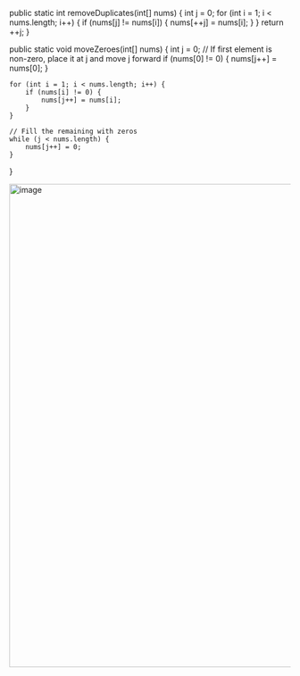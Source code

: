 

public static int removeDuplicates(int[] nums) {
    int j = 0;
    for (int i = 1; i < nums.length; i++) {
        if (nums[j] != nums[i]) {
            nums[++j] = nums[i];
        }
    }
    return ++j;
}


public static void moveZeroes(int[] nums) {
    int j = 0;
    // If first element is non-zero, place it at j and move j forward
    if (nums[0] != 0) {
        nums[j++] = nums[0];
    }

    for (int i = 1; i < nums.length; i++) {
        if (nums[i] != 0) {
            nums[j++] = nums[i];
        }
    }

    // Fill the remaining with zeros
    while (j < nums.length) {
        nums[j++] = 0;
    }
}



<img width="866" alt="image" src="https://github.com/user-attachments/assets/4dd81184-b97e-4775-8deb-fa093a47fe04" />
